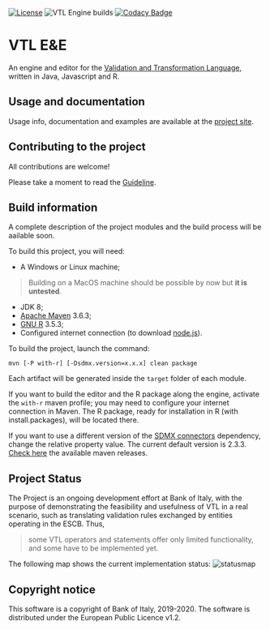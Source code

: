 [![License](https://img.shields.io/badge/license-EUPL-green)](https://joinup.ec.europa.eu/collection/eupl/eupl-text-eupl-12)
![VTL Engine builds](https://github.com/vpinna80/VTL/workflows/VTL%20Engine%20builds/badge.svg)
[![Codacy Badge](https://app.codacy.com/project/badge/Grade/c20a3a19b6744db191d9dd1b1b3a8cbf)](https://www.codacy.com/manual/valentino.pinna/VTL?utm_source=github.com&amp;utm_medium=referral&amp;utm_content=vpinna80/VTL&amp;utm_campaign=Badge_Grade)

# VTL E&E

An engine and editor for the 
[Validation and Transformation Language](https://sdmx.org/?page_id=5096), 
written in Java, Javascript and R.

## Usage and documentation

Usage info, documentation and examples are available at the
[project site](http://vpinna80.github.io/VTL/).

## Contributing to the project

All contributions are welcome!

Please take a moment to read the [Guideline](CONTRIBUTING.md).

## Build information

A complete description of the project modules and the build process will be aailable soon.

To build this project, you will need:

* A Windows or Linux machine;

> Building on a MacOS machine should be possible by now but **it is untested**.

* JDK 8;
* [Apache Maven](https://maven.apache.org/) 3.6.3;
* [GNU R](https://www.r-project.org/) 3.5.3;
* Configured internet connection (to download [node.js](https://nodejs.org/)).

To build the project, launch the command:

    mvn [-P with-r] [-Dsdmx.version=x.x.x] clean package


Each artifact will be generated inside the `target` folder of each module.

If you want to build the editor and the R package along the engine, activate the 
`with-r` maven profile; you may need to configure your internet connection in 
Maven. The R package, ready for installation in R (with install.packages), will 
be located there.

If you want to use a different version of the 
[SDMX connectors](https://github.com/amattioc/SDMX.git) dependency, change 
the relative property value. The current default version is 2.3.3. [Check 
here](https://search.maven.org/artifact/it.bancaditalia.oss/sdmx) the available maven releases.

## Project Status

The Project is an ongoing development effort at Bank of Italy, with the 
purpose of demonstrating the feasibility and usefulness of VTL in a real 
scenario, such as translating validation rules exchanged by entities 
operating in the ESCB. Thus,

> some VTL operators and statements offer only limited functionality,
and some have to be implemented yet.

The following map shows the current implementation status:
![statusmap](https://vpinna80.github.io/VTL/images/VTL.png)

## Copyright notice

This software is a copyright of Bank of Italy, 2019-2020.
The software is distributed under the European Public Licence v1.2.
